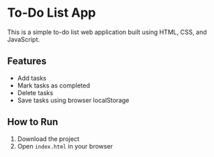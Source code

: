 # To-Do List App

This is a simple to-do list web application built using HTML, CSS, and JavaScript.

## Features
- Add tasks
- Mark tasks as completed
- Delete tasks
- Save tasks using browser localStorage

## How to Run
1. Download the project
2. Open `index.html` in your browser
